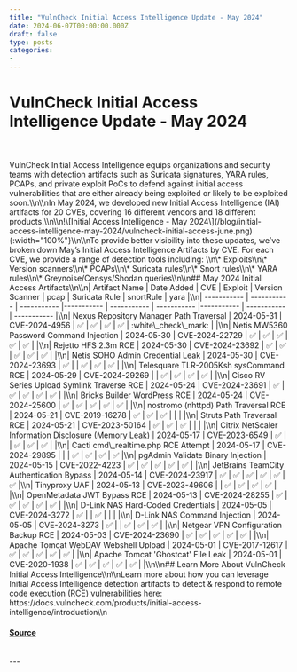 ```yaml
---
title: "VulnCheck Initial Access Intelligence Update - May 2024"
date: 2024-06-07T00:00:00.000Z
draft: false
type: posts
categories: 
- 
---
```

# VulnCheck Initial Access Intelligence Update - May 2024

<br/>

<br/>
VulnCheck Initial Access Intelligence equips organizations and security teams with detection artifacts such as Suricata signatures, YARA rules, PCAPs, and private exploit PoCs to defend against initial access vulnerabilities that are either already being exploited or likely to be exploited soon.\\n\\nIn May 2024, we developed new Initial Access Intelligence (IAI) artifacts for 20 CVEs, covering 16 different vendors and 18 different products.\\n\\n!\[Initial Access Intelligence - May 2024\](/blog/initial-access-intelligence-may-2024/vulncheck-initial-access-june.png){:width="100%"}\\n\\nTo provide better visibility into these updates, we’ve broken down May’s Initial Access Intelligence Artifacts by CVE. For each CVE, we provide a range of detection tools including: \\n\* Exploits\\n\* Version scanners\\n\* PCAPs\\n\* Suricata rules\\n\* Snort rules\\n\* YARA rules\\n\* Greynoise/Censys/Shodan queries\\n\\n## May 2024 Initial Access Artifacts\\n\\n| Artifact Name | Date Added | CVE | Exploit | Version Scanner | pcap | Suricata Rule | snortRule | yara |\\n| ----------- | ----------- | ----------- |----------- | ----------- | ----------- |----------- | ----------- | ----------- |\\n| Nexus Repository Manager Path Traversal | 2024-05-31 | CVE-2024-4956 | ✅ | ✅ | ✅ | ✅ | :white\_check\_mark: | |\\n| Netis MW5360 Password Command Injection | 2024-05-30 | CVE-2024-22729 | ✅ | ✅ | ✅ | ✅ | ✅ | |\\n| Rejetto HFS 2.3m RCE | 2024-05-30 | CVE-2024-23692 | ✅ | ✅ | ✅ | ✅ | ✅ | |\\n| Netis SOHO Admin Credential Leak | 2024-05-30 | CVE-2024-23693 | ✅ | | ✅ | ✅ | ✅ | |\\n| Telesquare TLR-2005Ksh sysCommand RCE | 2024-05-29 | CVE-2024-29269 | | ✅ | ✅ | ✅ | ✅ | |\\n| Cisco RV Series Upload Symlink Traverse RCE | 2024-05-24 | CVE-2024-23691 | ✅ | ✅ | ✅ | ✅ | ✅ | |\\n| Bricks Builder WordPress RCE | 2024-05-24 | CVE-2024-25600 | ✅ | ✅ | ✅ | ✅ | ✅ | |\\n| nostromo (nhttpd) Path Traversal RCE | 2024-05-21 | CVE-2019-16278 | ✅ | ✅ | ✅ | | | |\\n| Struts Path Traversal RCE | 2024-05-21 | CVE-2023-50164 | ✅ | ✅ | ✅ | | | |\\n| Citrix NetScaler Information Disclosure (Memory Leak) | 2024-05-17 | CVE-2023-6549 | ✅ | | ✅ | ✅ | ✅ | |\\n| Cacti cmd\_realtime.php RCE Attempt | 2024-05-17 | CVE-2024-29895 | | | ✅ | ✅ | ✅ | ✅ |\\n| pgAdmin Validate Binary Injection | 2024-05-15 | CVE-2022-4223 | ✅ | ✅ | ✅ | ✅ | ✅ | |\\n| JetBrains TeamCity Authentication Bypass | 2024-05-14 | CVE-2024-23917 | ✅ | ✅ | ✅ | ✅ | ✅ | ✅ |\\n| Tinyproxy UAF | 2024-05-13 | CVE-2023-49606 | | ✅ | ✅ | ✅ | ✅ | |\\n| OpenMetadata JWT Bypass RCE | 2024-05-13 | CVE-2024-28255 | ✅ | ✅ | ✅ | ✅ | ✅ | |\\n| D-Link NAS Hard-Coded Credentials | 2024-05-05 | CVE-2024-3272 | ✅ | | ✅ | | | |\\n| D-Link NAS Command Injection | 2024-05-05 | CVE-2024-3273 | ✅ | | ✅ | ✅ | ✅ | |\\n| Netgear VPN Configuration Backup RCE | 2024-05-03 | CVE-2024-23690 | ✅ | ✅ | ✅ | ✅ | ✅ | |\\n| Apache Tomcat WebDAV Webshell Upload | 2024-05-01 | CVE-2017-12617 | ✅ | ✅ | ✅ | ✅ | ✅ | |\\n| Apache Tomcat 'Ghostcat' File Leak | 2024-05-01 | CVE-2020-1938 | ✅ | ✅ | ✅ | ✅ | ✅ | |\\n\\n## Learn More About VulnCheck Initial Access Intelligence\\n\\nLearn more about how you can leverage Initial Access Intelligence detection artifacts to detect & respond to remote code execution (RCE) vulnerabilities here: https://docs.vulncheck.com/products/initial-access-intelligence/introduction\\n

#### [Source](https://vulncheck.com/blog/initial-access-intelligence-may-2024)

<br/>
---
